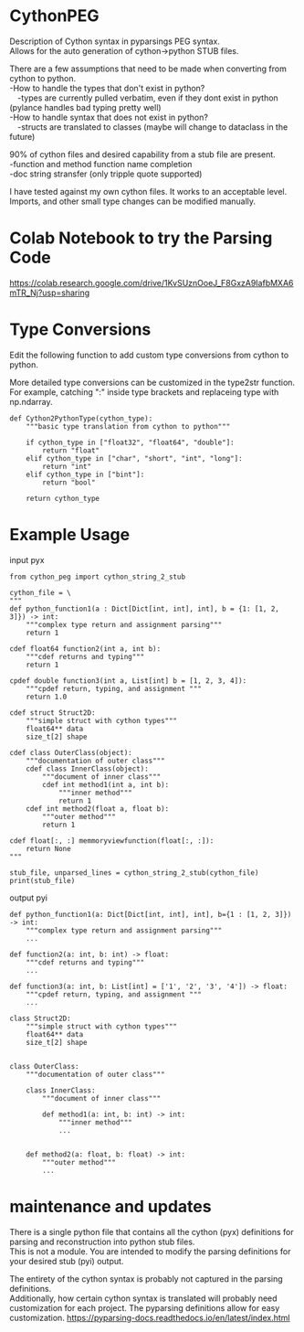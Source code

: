 # CythonPEG

Description of Cython syntax in pyparsings PEG syntax.  
Allows for the auto generation of cython->python STUB files.  

There are a few assumptions that need to be made when converting from cython to python.  
-How to handle the types that don't exist in python?  
&emsp;-types are currently pulled verbatim, even if they dont exist in python (pylance handles bad typing pretty well)  
-How to handle syntax that does not exist in python?  
&emsp;-structs are translated to classes (maybe will change to dataclass in the future)

90% of cython files and desired capability from a stub file are present.  
-function and method function name completion   
-doc string stransfer (only tripple quote supported)  

I have tested against my own cython files.  It works to an acceptable level.  
Imports, and other small type changes can be modified manually. 

# Colab Notebook to try the Parsing Code
https://colab.research.google.com/drive/1KvSUznOoeJ_F8GxzA9IafbMXA6mTR_Nj?usp=sharing

# Type Conversions
Edit the following function to add custom type conversions from cython to python.

More detailed type conversions can be customized in the type2str function. 
For example, catching ":" inside type brackets and replaceing type with np.ndarray.

```
def Cython2PythonType(cython_type):
    """basic type translation from cython to python"""
    
    if cython_type in ["float32", "float64", "double"]:
        return "float"
    elif cython_type in ["char", "short", "int", "long"]:
        return "int"
    elif cython_type in ["bint"]:
        return "bool"
    
    return cython_type
```

# Example Usage
input pyx
```
from cython_peg import cython_string_2_stub

cython_file = \
"""
def python_function1(a : Dict[Dict[int, int], int], b = {1: [1, 2, 3]}) -> int:
    """complex type return and assignment parsing"""
    return 1

cdef float64 function2(int a, int b):
    """cdef returns and typing"""
    return 1

cpdef double function3(int a, List[int] b = [1, 2, 3, 4]):
    """cpdef return, typing, and assignment """
    return 1.0

cdef struct Struct2D:
    """simple struct with cython types"""
    float64** data
    size_t[2] shape

cdef class OuterClass(object):
    """documentation of outer class"""
    cdef class InnerClass(object):
        """document of inner class"""
        cdef int method1(int a, int b):
            """inner method"""
            return 1
    cdef int method2(float a, float b):
        """outer method"""
        return 1

cdef float[:, :] memmoryviewfunction(float[:, :]):
    return None
"""

stub_file, unparsed_lines = cython_string_2_stub(cython_file)
print(stub_file)
```
output pyi
```
def python_function1(a: Dict[Dict[int, int], int], b={1 : [1, 2, 3]}) -> int:
    """complex type return and assignment parsing"""
    ...

def function2(a: int, b: int) -> float:
    """cdef returns and typing"""
    ...

def function3(a: int, b: List[int] = ['1', '2', '3', '4']) -> float:
    """cpdef return, typing, and assignment """
    ...

class Struct2D:
    """simple struct with cython types"""
    float64** data
    size_t[2] shape


class OuterClass:
    """documentation of outer class"""

    class InnerClass:
        """document of inner class"""

        def method1(a: int, b: int) -> int:
            """inner method"""
            ...


    def method2(a: float, b: float) -> int:
        """outer method"""
        ...
```

# maintenance and updates

There is a single python file that contains all the cython (pyx) definitions for parsing and reconstruction into python stub files.  
This is not a module.  You are intended to modify the parsing definitions for your desired stub (pyi) output.

The entirety of the cython syntax is probably not captured in the parsing definitions.  
Additionally, how certain cython syntax is translated will probably need customization for each project. The pyparsing definitions allow for easy customization. https://pyparsing-docs.readthedocs.io/en/latest/index.html
